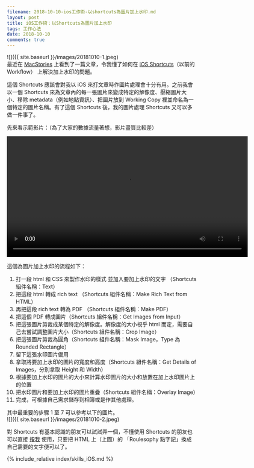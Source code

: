 ```yaml
---
filename: 2018-10-10-ios工作術-以shortcuts為圖片加上水印.md
layout: post
title: iOS工作術：以Shortcuts為圖片加上水印
tags: 工作心法
date: 2018-10-10
comments: true
---
```


![]({{ site.baseurl }}/images/20181010-1.jpeg)  
最近在 [MacStories](https://www.macstories.net/ios/visualizing-photos-taken-on-this-day-in-previous-years-with-shortcuts/) 上看到了一篇文章，令我懂了如何在 [iOS Shortcuts](https://itunes.apple.com/hk/app/shortcuts/id915249334?l=en&mt=8)（以前的 Workflow） 上解決加上水印的問題。

這個 Shortcuts 應該會對我以 iOS 來打文章時作圖片處理會十分有用。之前我會以一個 Shortcuts 來為文章內的每一張圖片來變成特定的解像度、壓縮圖片大小、移除 metadata（例如地點資訊）、把圖片放到 Working Copy 裡並命名為一個特定的圖片名稱。有了這個 Shortcuts 後，我的圖片處理 Shortcuts 又可以多做一件事了。

先來看示範影片：（為了大家的數據流量著想，影片畫質比較差）

<video width="640" src="{{ site.baseurl }}/images/20181010-1.MOV" controls> </video>

這個為圖片加上水印的流程如下：

1. 打一段 html 和 CSS 來製作水印的樣式 並加入要加上水印的文字 （Shortcuts 組件名稱：Text）
2. 把這段 html 轉成 rich text （Shortcuts 組件名稱：Make Rich Text from HTML）
3. 再把這段 rich text 轉為 PDF （Shortcuts 組件名稱：Make PDF）
4. 把這個 PDF 轉成圖片（Shortcuts 組件名稱：Get Images from Input）
5. 把這張圖片剪裁成某個特定的解像度。解像度的大小視乎 html 而定，需要自己去嘗試調整圖片大小（Shortcuts 組件名稱：Crop Image）
6. 把這張圖片剪裁為圓角（Shortcuts 組件名稱：Mask Image，Type 為 Rounded Rectangle）
7. 留下這張水印圖片備用
8. 拿取將要加上水印的圖片的寬度和高度（Shortcuts 組件名稱：Get Details of Images，分別拿取 Height 和 Width）
9. 根據要加上水印的圖片的大小來計算水印圖片的大小和放置在加上水印圖片上的位置
10. 把水印圖片和要加上水印的圖片重疊（Shortcuts 組件名稱：Overlay Image）
11. 完成，可根據自己需求儲存到相簿或是作其他處理。

其中最重要的步驟 1 至 7 可以參考以下的圖片。  
![]({{ site.baseurl }}/images/20181010-2.jpeg)

對 Shortcuts 有基本認識的朋友可以試試弄一個，不懂使用 Shortcuts 的朋友也可以直接 [按我](https://www.icloud.com/shortcuts/c13208c9fbce45819e7dd84319181162) 使用，只要把 HTML 上（上圖）的 「Roulesophy 點字記」換成自己需要的文字便可以了。

{% include_relative index/skills_iOS.md %}